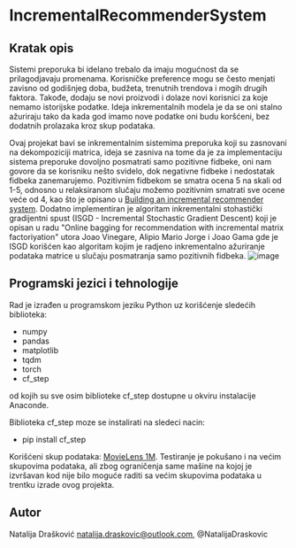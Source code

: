 # IncrementalRecommenderSystem

## Kratak opis

Sistemi preporuka bi idelano trebalo da imaju mogućnost da se prilagodjavaju promenama. Korisničke preference mogu se često menjati zavisno od godišnjeg doba, budžeta, trenutnih trendova i mogih drugih faktora. Takođe, dodaju se novi proizvodi i dolaze novi korisnici za koje nemamo istorijske podatke. Ideja inkrementalnih modela je da se oni stalno ažuriraju tako da kada god imamo nove podatke oni budu koršćeni, bez dodatnih prolazaka kroz skup podataka.

Ovaj projekat bavi se inkrementalnim sistemima preporuka koji su zasnovani na dekompoziciji matrica, ideja se zasniva na tome da je za implementaciju sistema preporuke dovoljno posmatrati samo pozitivne fidbeke, oni nam govore da se korisniku nešto svidelo, dok negativne fidbeke i nedostatak fidbeka zanemarujemo. Pozitivnim fidbekom se smatra ocena 5 na skali od 1-5, odnosno u relaksiranom slučaju možemo pozitivnim smatrati sve ocene veće od 4, kao što je opisano u [Building an incremental recommender system](https://towardsdatascience.com/building-an-incremental-recommender-system-8836e30afaef). Dodatno implementiran je algoritam inkrementalni stohastički gradijentni spust (ISGD - Incremental Stochastic Gradient Descent) koji je opisan u radu "Online bagging for recommendation with incremental matrix factoriyation" utora Joao Vinegare, Alipio Mario Jorge i Joao Gama gde je ISGD korišćen kao algoritam kojim je radjeno inkrementalno ažuriranje podataka matrice u slučaju posmatranja samo pozitivnih fidbeka.
![image](https://user-images.githubusercontent.com/48031805/187544028-e1cb2e7e-0454-47fb-a0ad-159d39bf5b41.png)


## Programski jezici i tehnologije

Rad je izrađen u programskom jeziku Python uz korišćenje sledećih biblioteka:
  * numpy
  * pandas
  * matplotlib
  * tqdm
  * torch
  * cf_step
 
od kojih su sve osim biblioteke cf_step dostupne u okviru instalacije Anaconde.

Biblioteka cf_step moze se instalirati na sledeci nacin:
  * pip install cf_step

Korišćeni skup podataka: [MovieLens 1M](https://grouplens.org/datasets/movielens/1m/). Testiranje je pokušano i na većim skupovima podataka, ali zbog ograničenja same mašine na kojoj je izvršavan kod nije bilo moguće raditi sa većim skupovima podataka u trentku izrade ovog projekta.

## Autor
  Natalija Drašković natalija.draskovic@outlook.com, @NatalijaDraskovic
